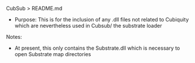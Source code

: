 
CubSub > README.md

* Purpose: This is for the inclusion of any .dll files not related to Cubiquity which are nevertheless used in Cubsub/ the substrate loader

Notes:  
* At present, this only contains the Substrate.dll which is necessary to open Substrate map directories
